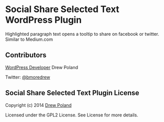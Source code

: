 # Social Share Selected Text WordPress Plugin

Highlighted paragraph text opens a tooltip to share on facebook or twitter. Similar to Medium.com

## Contributors

[WordPress Developer](http://www.baltimoredrew.com) Drew Poland

Twitter: [@bmoredrew](http://www.twitter.com/@bmoredrew)


## Social Share Selected Text Plugin License

Copyright (c) 2014 [Drew Poland](http://www.baltimoredrew.com)

Licensed under the GPL2 License. See License for more details.